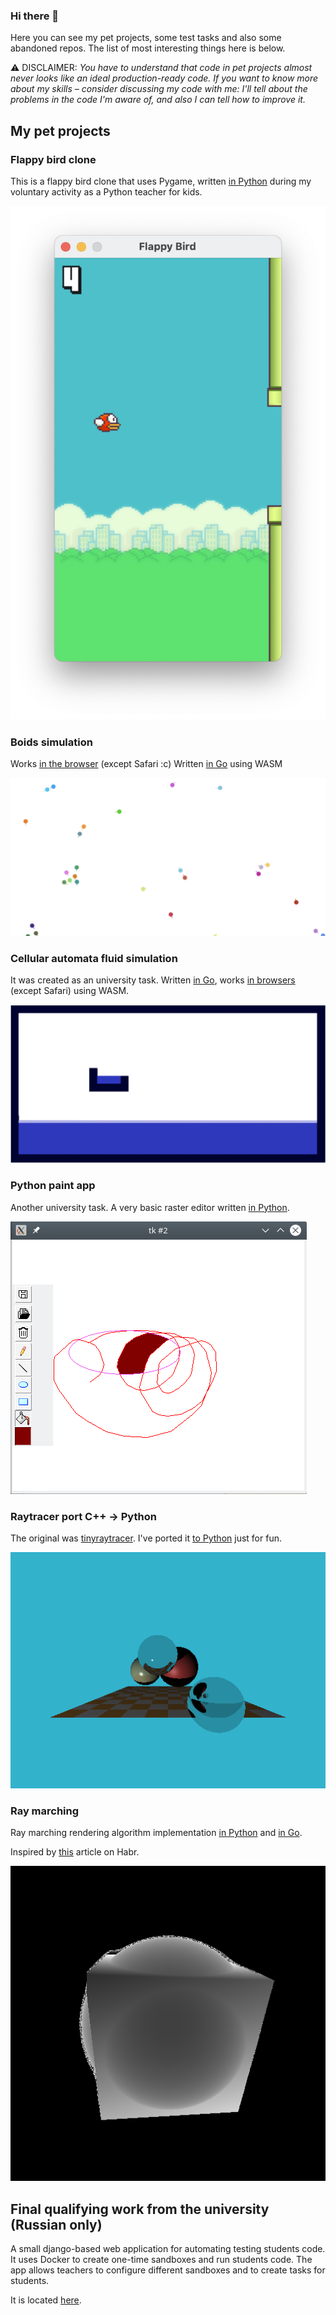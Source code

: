 ### Hi there 👋

Here you can see my pet projects, some test tasks and also some abandoned repos. The list of most 
interesting things here is below.

⚠️ DISCLAIMER: *You have to understand that code in pet projects almost never looks like an ideal production-ready 
code. If you want to know more about my skills – consider discussing my code with me: I'll tell about the problems 
in the code I'm aware of, and also I can tell how to improve it.*

## My pet projects

### Flappy bird clone 

This is a flappy bird clone that uses Pygame, written [in Python](https://github.com/pashawnn/pygame_flappybird/)
during my voluntary activity as a Python teacher for kids.

![Flappy bird][flappy]

[flappy]: https://github.com/pashawnn/pygame_flappybird/blob/master/screenshot.png

### Boids simulation

Works [in the browser](https://pashawnn.github.io/boids_go/) (except Safari :c)
Written [in Go](https://github.com/PashaWNN/boids_go) using WASM

![Boids pic][boidspic]

[boidspic]: https://github.com/PashaWNN/PashaWNN/raw/main/boids.png


### Cellular automata fluid simulation

It was created as an university task. Written 
[in Go](https://github.com/PashaWNN/cellular_liquid), works 
[in browsers](https://pashawnn.github.io/cellular_liquid/) 
(except Safari) using WASM.

![Fluid pic][fluidpic]

### Python paint app

Another university task. A very basic raster editor written [in Python](https://github.com/pashawnn/python_paint/).

![Paint screenshot][paintpic]

[paintpic]: https://github.com/pashawnn/python_paint/blob/master/screenshot.png


[fluidpic]: https://github.com/PashaWNN/PashaWNN/raw/main/cellular.png

### Raytracer port C++ -> Python

The original was [tinyraytracer](https://github.com/ssloy/tinyraytracer). 
I've ported it [to Python](https://github.com/PashaWNN/raytracing) just for fun.

![raytracing pic][raytracingpic]

[raytracingpic]: https://github.com/pashawnn/raytracing/blob/master/example.png

### Ray marching

Ray marching rendering algorithm implementation
 [in Python](https://github.com/PashaWNN/raymarching) and
  [in Go](https://github.com/PashaWNN/raymarching_go).

Inspired by [this](https://habr.com/post/353422/) article on Habr.

![raymarching pic][raymarchingpic]

[raymarchingpic]: https://github.com/pashawnn/raymarching/blob/master/sphere.png


## Final qualifying work from the university (Russian only)

A small django-based web application for automating testing students code. It uses Docker
to create one-time sandboxes and run students code. The app allows teachers to configure
different sandboxes and to create tasks for students.

It is located [here](https://github.com/PashaWNN/UnitTestStudent).

